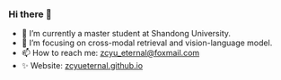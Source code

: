 <!--
**ZCyueternal/ZCyueternal** is a ✨ _special_ ✨ repository because its `README.md` (this file) appears on your GitHub profile.

Here are some ideas to get you started:

- 🔭 I’m currently working on ...
- 🌱 I’m currently learning ...
- 👯 I’m looking to collaborate on ...
- 🤔 I’m looking for help with ...
- 💬 Ask me about ...
- 📫 How to reach me: ...
- 😄 Pronouns: ...
- ⚡ Fun fact: ...
-->
<!-- <img align="right" src="https://github-readme-stats.vercel.app/api?username=ZCyueternal&show_icons=true&icon_color=CE1D2D&text_color=718096&bg_color=ffffff&hide_title=true" />  -->


### Hi there 👋

- 🔭 I’m currently a master student at Shandong University.
- 🌱 I’m focusing on cross-modal retrieval and vision-language model.
- 📫 How to reach me: zcyu_eternal@foxmail.com
- ✨ Website: [zcyueternal.github.io](https://zcyueternal.github.io/)


<!-- ![Top Langs](https://github-readme-stats.vercel.app/api/top-langs/?username=ZCyueternal&layout=compact) -->
